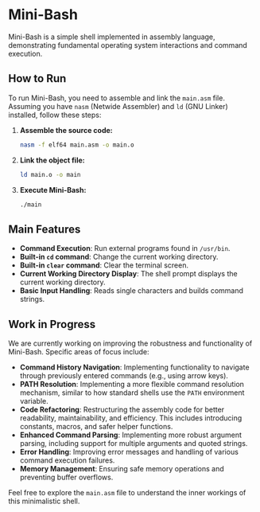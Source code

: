 # Mini-Bash

Mini-Bash is a simple shell implemented in assembly language, demonstrating fundamental operating system interactions and command execution.

## How to Run

To run Mini-Bash, you need to assemble and link the `main.asm` file. Assuming you have `nasm` (Netwide Assembler) and `ld` (GNU Linker) installed, follow these steps:

1.  **Assemble the source code:**
    ```bash
    nasm -f elf64 main.asm -o main.o
    ```
2.  **Link the object file:**
    ```bash
    ld main.o -o main
    ```
3.  **Execute Mini-Bash:**
    ```bash
    ./main
    ```

## Main Features

- **Command Execution**: Run external programs found in `/usr/bin`.
- **Built-in `cd` command**: Change the current working directory.
- **Built-in `clear` command**: Clear the terminal screen.
- **Current Working Directory Display**: The shell prompt displays the current working directory.
- **Basic Input Handling**: Reads single characters and builds command strings.

## Work in Progress

We are currently working on improving the robustness and functionality of Mini-Bash. Specific areas of focus include:
- **Command History Navigation**: Implementing functionality to navigate through previously entered commands (e.g., using arrow keys).
- **PATH Resolution**: Implementing a more flexible command resolution mechanism, similar to how standard shells use the `PATH` environment variable.
- **Code Refactoring**: Restructuring the assembly code for better readability, maintainability, and efficiency. This includes introducing constants, macros, and safer helper functions.
- **Enhanced Command Parsing**: Implementing more robust argument parsing, including support for multiple arguments and quoted strings.
- **Error Handling**: Improving error messages and handling of various command execution failures.
- **Memory Management**: Ensuring safe memory operations and preventing buffer overflows.


Feel free to explore the `main.asm` file to understand the inner workings of this minimalistic shell.
